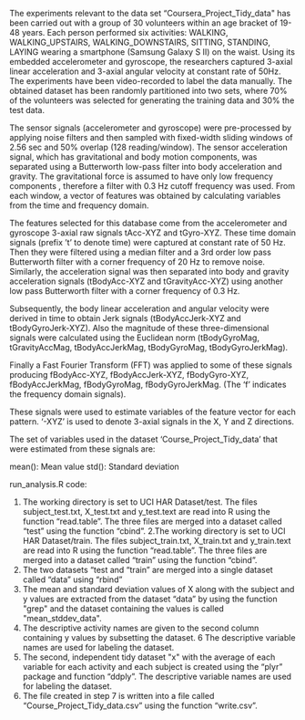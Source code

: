 The experiments relevant to the data set “Coursera_Project_Tidy_data" has been carried out with a group of 30 volunteers within an age bracket of 19-48 years. Each person performed six activities: WALKING, WALKING_UPSTAIRS, WALKING_DOWNSTAIRS, SITTING, STANDING, LAYING wearing a smartphone (Samsung Galaxy S II) on the waist. Using its embedded accelerometer and gyroscope, the researchers captured 3-axial linear acceleration and 3-axial angular velocity at constant rate of 50Hz. The experiments have been video-recorded to label the data manually. The obtained dataset has been randomly partitioned into two sets, where 70% of the volunteers was selected for generating the training data and 30% the test data.

The sensor signals (accelerometer and gyroscope) were pre-processed by applying noise filters and then sampled with fixed-width sliding windows of 2.56 sec and 50% overlap (128 reading/window). The sensor acceleration signal, which has gravitational and body motion components, was separated using a Butterworth low-pass filter into body acceleration and gravity. The gravitational force is assumed to have only low frequency components , therefore a filter with 0.3 Hz cutoff frequency was used. From each window, a vector of features was obtained by calculating variables from the time and frequency domain. 

The features selected for this database come from the accelerometer and gyroscope 3-axial raw signals tAcc-XYZ and tGyro-XYZ. These time domain signals (prefix ’t’ to denote time) were captured at constant rate of 50 Hz. Then they were filtered using a median filter and a 3rd order low pass Butterworth filter with a corner frequency of 20 Hz to remove noise. Similarly, the acceleration signal was then separated into body and gravity acceleration signals (tBodyAcc-XYZ and tGravityAcc-XYZ) using another low pass Butterworth filter with a corner frequency of 0.3 Hz.

Subsequently, the body linear acceleration and angular velocity were derived in time to obtain Jerk signals (tBodyAccJerk-XYZ and tBodyGyroJerk-XYZ). Also the magnitude of these three-dimensional signals were calculated using the Euclidean norm (tBodyGyroMag, tGravityAccMag, tBodyAccJerkMag, tBodyGyroMag, tBodyGyroJerkMag).

Finally a Fast Fourier Transform (FFT) was applied to some of these signals producing fBodyAcc-XYZ, fBodyAccJerk-XYZ, fBodyGyro-XYZ, fBodyAccJerkMag, fBodyGyroMag, fBodyGyroJerkMag. (The ‘f’ indicates the frequency domain signals).

These signals were used to estimate variables of the feature vector for each pattern. ‘-XYZ’ is used to denote 3-axial signals in the X, Y and Z directions.


The set of variables used in the dataset ‘Course_Project_Tidy_data’ that were estimated from these signals are: 

mean(): Mean value
std(): Standard deviation

run_analysis.R code:

1. The working directory is set to UCI HAR Dataset/test. The files subject_test.txt, X_test.txt and y_test.text are read into R using the function “read.table”. The three files are merged into a dataset called “test” using the function “cbind”.
2.The working directory is set to UCI HAR Dataset/train. The files subject_train.txt, X_train.txt and y_train.text are read into R using the function “read.table”. The three files are merged into a dataset called “train” using the function “cbind”.
3. The two datasets “test and “train” are merged into a single dataset called “data” using   “rbind”
4. The mean and standard deviation values of X along with the subject and y values are extracted from the dataset “data” by using the function "grep" and the dataset containing the values is called "mean_stddev_data".
5. The descriptive activity names are given to the second column containing y values by subsetting the dataset.
6 The descriptive variable names are used for labeling the dataset.
7. The second, independent tidy dataset "x" with the average of each variable for each activity and each subject is created using the “plyr” package and function “ddply”. The descriptive variable names are used for labeling the dataset.
8. The file created in step 7 is written into a file called “Course_Project_Tidy_data.csv” using the function “write.csv”.


